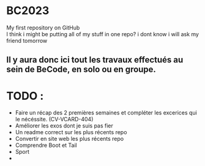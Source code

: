 # BC2023

My first repository on GitHub <br>
I think i might be putting all of my stuff in one repo? i dont know i will ask my friend tomorrow

## Il y aura donc ici tout les travaux effectués au sein de BeCode, en solo ou en groupe.

# TODO :

- Faire un récap des 2 premières semaines et compléter les excerices qui le nécéssite. (CV-VCARD-404)
- Améliorer les exos dont je suis pas fier
- Un readme correct sur les plus récents repo
- Convertir en site web les plus récents repo
- Comprendre Boot et Tail
- Sport
-
